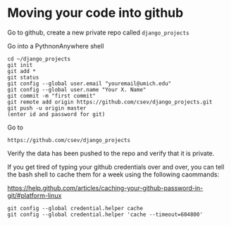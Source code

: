 Moving your code into github
============================

Go to github, create a new private repo called `django_projects`

Go into a PythnonAnywhere shell

    cd ~/django_projects
    git init
    git add *
    git status
    git config --global user.email "youremail@umich.edu"
    git config --global user.name "Your X. Name"
    git commit -m "first commit" 
    git remote add origin https://github.com/csev/django_projects.git
    git push -u origin master
    (enter id and password for git)

Go to 

    https://github.com/csev/django_projects

Verify the data has been pushed to the repo and verify that it is private.

If you get tired of typing your github credentials over and over, you can tell
the bash shell to cache them for a week using the following caommands:

https://help.github.com/articles/caching-your-github-password-in-git/#platform-linux

    git config --global credential.helper cache
    git config --global credential.helper 'cache --timeout=604800'

